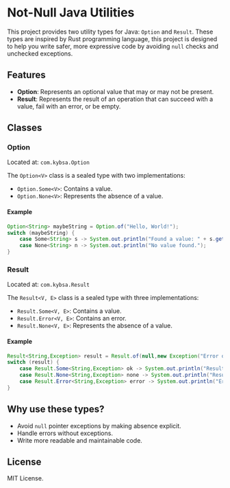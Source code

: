 # Not-Null Java Utilities

This project provides two utility types for Java: `Option` and `Result`. These types are inspired by Rust programming language, this project is designed to help you write safer, more expressive code by avoiding `null` checks and unchecked exceptions.

## Features

- **Option**: Represents an optional value that may or may not be present.
- **Result**: Represents the result of an operation that can succeed with a value, fail with an error, or be empty.

## Classes

### Option

Located at: `com.kybsa.Option`

The `Option<V>` class is a sealed type with two implementations:

- `Option.Some<V>`: Contains a value.
- `Option.None<V>`: Represents the absence of a value.

#### Example

```java
Option<String> maybeString = Option.of("Hello, World!");
switch (maybeString) {
    case Some<String> s -> System.out.println("Found a value: " + s.get());
    case None<String> n -> System.out.println("No value found.");
}
```

### Result

Located at: `com.kybsa.Result`

The `Result<V, E>` class is a sealed type with three implementations:

- `Result.Some<V, E>`: Contains a value.
- `Result.Error<V, E>`: Contains an error.
- `Result.None<V, E>`: Represents the absence of a value.

#### Example

```java
Result<String,Exception> result = Result.of(null,new Exception("Error occurred"));
switch (result) {
    case Result.Some<String,Exception> ok -> System.out.println("Result is OK: " + ok.get());
    case Result.None<String,Exception> none -> System.out.println("Result is None.");
    case Result.Error<String,Exception> error -> System.out.println("Error occurred: " + error.getError());
}
```

## Why use these types?

- Avoid `null` pointer exceptions by making absence explicit.
- Handle errors without exceptions.
- Write more readable and maintainable code.

## License

MIT License.